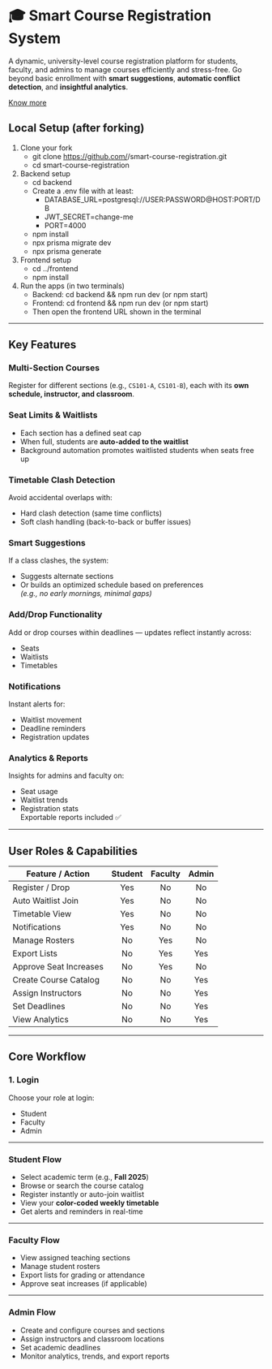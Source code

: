 # 🎓 Smart Course Registration System

A dynamic, university-level course registration platform for students, faculty, and admins to manage courses efficiently and stress-free. Go beyond basic enrollment with **smart suggestions**, **automatic conflict detection**, and **insightful analytics**.

[Know more](https://docs.google.com/document/d/14p7p9ZV3i9mIPea06WJN8XP5e1r97_yrZRzkQVDNIRo/edit?tab=t.0)

## Local Setup (after forking)

1. Clone your fork
   - git clone https://github.com/<your-username>/smart-course-registration.git
   - cd smart-course-registration
2. Backend setup
   - cd backend
   - Create a .env file with at least:
     - DATABASE_URL=postgresql://USER:PASSWORD@HOST:PORT/DB
     - JWT_SECRET=change-me
     - PORT=4000
   - npm install
   - npx prisma migrate dev
   - npx prisma generate
3. Frontend setup
   - cd ../frontend
   - npm install
4. Run the apps (in two terminals)
   - Backend: cd backend && npm run dev (or npm start)
   - Frontend: cd frontend && npm run dev (or npm start)
   - Then open the frontend URL shown in the terminal

---

## Key Features

### Multi-Section Courses  
Register for different sections (e.g., `CS101-A`, `CS101-B`), each with its **own schedule, instructor, and classroom**.

### Seat Limits & Waitlists  
- Each section has a defined seat cap  
- When full, students are **auto-added to the waitlist**  
- Background automation promotes waitlisted students when seats free up

### Timetable Clash Detection  
Avoid accidental overlaps with:
- Hard clash detection (same time conflicts)  
- Soft clash handling (back-to-back or buffer issues)

### Smart Suggestions  
If a class clashes, the system:
- Suggests alternate sections  
- Or builds an optimized schedule based on preferences  
  _(e.g., no early mornings, minimal gaps)_

### Add/Drop Functionality  
Add or drop courses within deadlines — updates reflect instantly across:
- Seats  
- Waitlists  
- Timetables

### Notifications  
Instant alerts for:
- Waitlist movement  
- Deadline reminders  
- Registration updates

### Analytics & Reports  
Insights for admins and faculty on:
- Seat usage  
- Waitlist trends  
- Registration stats  
Exportable reports included ✅

---

## User Roles & Capabilities

| Feature / Action       | Student | Faculty | Admin |
|------------------------|:-----------:|:------------:|:--------:|
| Register / Drop        | Yes        | No           | No       |
| Auto Waitlist Join     | Yes        | No           | No       |
| Timetable View         | Yes        | No           | No       |
| Notifications          | Yes        | No           | No       |
| Manage Rosters         | No         | Yes          | No       |
| Export Lists           | No         | Yes          | Yes      |
| Approve Seat Increases | No         | Yes          | No       |
| Create Course Catalog  | No         | No           | Yes      |
| Assign Instructors     | No         | No           | Yes      |
| Set Deadlines          | No         | No           | Yes      |
| View Analytics         | No         | No           | Yes      |

---

## Core Workflow

### 1. Login  
Choose your role at login:
- Student  
- Faculty  
- Admin  

---

### Student Flow
- Select academic term (e.g., **Fall 2025**)  
- Browse or search the course catalog  
- Register instantly or auto-join waitlist  
- View your **color-coded weekly timetable**  
- Get alerts and reminders in real-time  

---

### Faculty Flow
- View assigned teaching sections  
- Manage student rosters  
- Export lists for grading or attendance  
- Approve seat increases (if applicable)

---

### Admin Flow
- Create and configure courses and sections  
- Assign instructors and classroom locations  
- Set academic deadlines  
- Monitor analytics, trends, and export reports
